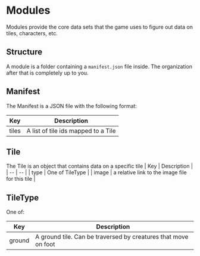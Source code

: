 # Modules

Modules provide the core data sets that the game uses to figure out data on tiles, characters, etc.

## Structure

A module is a folder containing a `manifest.json` file inside. The organization after that is completely up to you.

## Manifest

The Manifest is a JSON file with the following format:

| Key | Description |
| -- | -- |
| tiles | A list of tile ids mapped to a Tile |

## Tile

The Tile is an object that contains data on a specific tile
| Key | Description |
| -- | -- |
| type | One of TileType |
| image | a relative link to the image file for this tile |

## TileType

One of:

| Key | Description |
| -- | -- |
| ground | A ground tile. Can be traversed by creatures that move on foot |